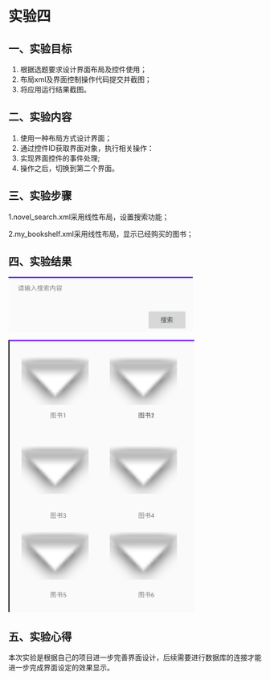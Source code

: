 # 实验四

## 一、实验目标

1. 根据选题要求设计界面布局及控件使用；
2. 布局xml及界面控制操作代码提交并截图；
3. 将应用运行结果截图。

## 二、实验内容

1. 使用一种布局方式设计界面；
2. 通过控件ID获取界面对象，执行相关操作：
3. 实现界面控件的事件处理;
4. 操作之后，切换到第二个界面。

## 三、实验步骤

1.novel_search.xml采用线性布局，设置搜索功能；

2.my_bookshelf.xml采用线性布局，显示已经购买的图书； 

## 四、实验结果

![4.1](4.1.png)

![4.2](4.2.png)

## 五、实验心得

本次实验是根据自己的项目进一步完善界面设计，后续需要进行数据库的连接才能进一步完成界面设定的效果显示。